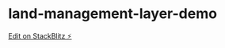 # land-management-layer-demo

[Edit on StackBlitz ⚡️](https://stackblitz.com/edit/land-management-layer)